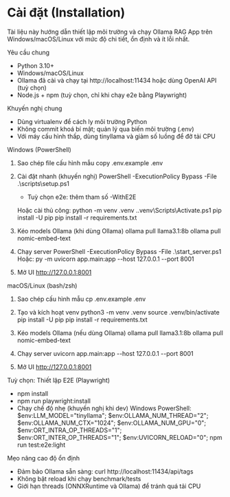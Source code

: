 # Cài đặt (Installation)

Tài liệu này hướng dẫn thiết lập môi trường và chạy Ollama RAG App trên Windows/macOS/Linux với mức độ chi tiết, ổn định và ít lỗi nhất.

Yêu cầu chung
- Python 3.10+
- Windows/macOS/Linux
- Ollama đã cài và chạy tại http://localhost:11434 hoặc dùng OpenAI API (tuỳ chọn)
- Node.js + npm (tuỳ chọn, chỉ khi chạy e2e bằng Playwright)

Khuyến nghị chung
- Dùng virtualenv để cách ly môi trường Python
- Không commit khoá bí mật; quản lý qua biến môi trường (.env)
- Với máy cấu hình thấp, dùng tinyllama và giảm số luồng để đỡ tải CPU

Windows (PowerShell)
1) Sao chép file cấu hình mẫu
   copy .env.example .env

2) Cài đặt nhanh (khuyến nghị)
   PowerShell -ExecutionPolicy Bypass -File .\scripts\setup.ps1
   - Tuỳ chọn e2e: thêm tham số -WithE2E

   Hoặc cài thủ công:
   python -m venv .venv
   .\.venv\Scripts\Activate.ps1
   pip install -U pip
   pip install -r requirements.txt

3) Kéo models Ollama (khi dùng Ollama)
   ollama pull llama3.1:8b
   ollama pull nomic-embed-text

4) Chạy server
   PowerShell -ExecutionPolicy Bypass -File .\start_server.ps1
   Hoặc: py -m uvicorn app.main:app --host 127.0.0.1 --port 8001

5) Mở UI
   http://127.0.0.1:8001

macOS/Linux (bash/zsh)
1) Sao chép cấu hình mẫu
   cp .env.example .env

2) Tạo và kích hoạt venv
   python3 -m venv .venv
   source .venv/bin/activate
   pip install -U pip
   pip install -r requirements.txt

3) Kéo models Ollama (nếu dùng Ollama)
   ollama pull llama3.1:8b
   ollama pull nomic-embed-text

4) Chạy server
   uvicorn app.main:app --host 127.0.0.1 --port 8001

5) Mở UI
   http://127.0.0.1:8001

Tuỳ chọn: Thiết lập E2E (Playwright)
- npm install
- npm run playwright:install
- Chạy chế độ nhẹ (khuyến nghị khi dev)
  Windows PowerShell:
    $env:LLM_MODEL="tinyllama"; $env:OLLAMA_NUM_THREAD="2"; $env:OLLAMA_NUM_CTX="1024"; $env:OLLAMA_NUM_GPU="0"; $env:ORT_INTRA_OP_THREADS="1"; $env:ORT_INTER_OP_THREADS="1"; $env:UVICORN_RELOAD="0";
    npm run test:e2e:light

Mẹo nâng cao độ ổn định
- Đảm bảo Ollama sẵn sàng: curl http://localhost:11434/api/tags
- Không bật reload khi chạy benchmark/tests
- Giới hạn threads (ONNXRuntime và Ollama) để tránh quá tải CPU

